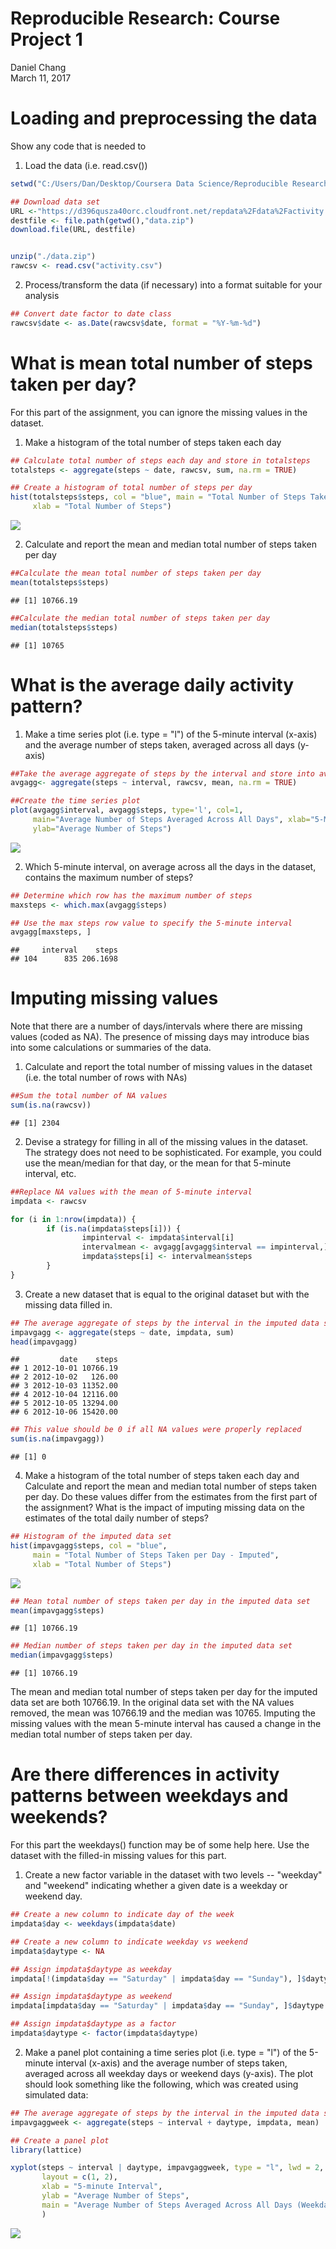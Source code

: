 # Reproducible Research: Course Project 1
Daniel Chang  
March 11, 2017  

# Loading and preprocessing the data

Show any code that is needed to

1. Load the data (i.e. read.csv())


```r
setwd("C:/Users/Dan/Desktop/Coursera Data Science/Reproducible Research/Week 2")

## Download data set
URL <-"https://d396qusza40orc.cloudfront.net/repdata%2Fdata%2Factivity.zip"
destfile <- file.path(getwd(),"data.zip")
download.file(URL, destfile)


unzip("./data.zip")
rawcsv <- read.csv("activity.csv")
```
2. Process/transform the data (if necessary) into a format suitable for your analysis


```r
## Convert date factor to date class
rawcsv$date <- as.Date(rawcsv$date, format = "%Y-%m-%d")
```

# What is mean total number of steps taken per day?

For this part of the assignment, you can ignore the missing values in the dataset.

1. Make a histogram of the total number of steps taken each day



```r
## Calculate total number of steps each day and store in totalsteps
totalsteps <- aggregate(steps ~ date, rawcsv, sum, na.rm = TRUE)

## Create a histogram of total number of steps per day
hist(totalsteps$steps, col = "blue", main = "Total Number of Steps Taken per Day", 
     xlab = "Total Number of Steps")
```

![](PA1_template_files/figure-html/unnamed-chunk-3-1.png)<!-- -->

2. Calculate and report the mean and median total number of steps taken per day


```r
##Calculate the mean total number of steps taken per day
mean(totalsteps$steps)
```

```
## [1] 10766.19
```

```r
##Calculate the median total number of steps taken per day
median(totalsteps$steps)
```

```
## [1] 10765
```


# What is the average daily activity pattern?

1. Make a time series plot (i.e. type = "l") of the 5-minute interval (x-axis) and the average number of steps taken, averaged across all days (y-axis)


```r
##Take the average aggregate of steps by the interval and store into avgagg
avgagg<- aggregate(steps ~ interval, rawcsv, mean, na.rm = TRUE)

##Create the time series plot
plot(avgagg$interval, avgagg$steps, type='l', col=1, 
     main="Average Number of Steps Averaged Across All Days", xlab="5-Minute Interval", 
     ylab="Average Number of Steps")
```

![](PA1_template_files/figure-html/unnamed-chunk-5-1.png)<!-- -->

2. Which 5-minute interval, on average across all the days in the dataset, contains the maximum number of steps?


```r
## Determine which row has the maximum number of steps
maxsteps <- which.max(avgagg$steps)

## Use the max steps row value to specify the 5-minute interval 
avgagg[maxsteps, ]
```

```
##     interval    steps
## 104      835 206.1698
```


# Imputing missing values

Note that there are a number of days/intervals where there are missing values (coded as NA). The presence of missing days may introduce bias into some calculations or summaries of the data.

1. Calculate and report the total number of missing values in the dataset (i.e. the total number of rows with NAs)


```r
##Sum the total number of NA values
sum(is.na(rawcsv))
```

```
## [1] 2304
```

2. Devise a strategy for filling in all of the missing values in the dataset. The strategy does not need to be sophisticated. For example, you could use the mean/median for that day, or the mean for that 5-minute interval, etc.


```r
##Replace NA values with the mean of 5-minute interval
impdata <- rawcsv

for (i in 1:nrow(impdata)) {
        if (is.na(impdata$steps[i])) {
                impinterval <- impdata$interval[i]
                intervalmean <- avgagg[avgagg$interval == impinterval,]
                impdata$steps[i] <- intervalmean$steps
        }
}
```

3. Create a new dataset that is equal to the original dataset but with the missing data filled in.


```r
## The average aggregate of steps by the interval in the imputed data set
impavgagg <- aggregate(steps ~ date, impdata, sum)
head(impavgagg)
```

```
##         date    steps
## 1 2012-10-01 10766.19
## 2 2012-10-02   126.00
## 3 2012-10-03 11352.00
## 4 2012-10-04 12116.00
## 5 2012-10-05 13294.00
## 6 2012-10-06 15420.00
```

```r
## This value should be 0 if all NA values were properly replaced
sum(is.na(impavgagg))
```

```
## [1] 0
```

4. Make a histogram of the total number of steps taken each day and Calculate and report the mean and median total number of steps taken per day. Do these values differ from the estimates from the first part of the assignment? What is the impact of imputing missing data on the estimates of the total daily number of steps?


```r
## Histogram of the imputed data set
hist(impavgagg$steps, col = "blue", 
     main = "Total Number of Steps Taken per Day - Imputed", 
     xlab = "Total Number of Steps")
```

![](PA1_template_files/figure-html/unnamed-chunk-10-1.png)<!-- -->

```r
## Mean total number of steps taken per day in the imputed data set
mean(impavgagg$steps)
```

```
## [1] 10766.19
```

```r
## Median number of steps taken per day in the imputed data set
median(impavgagg$steps)
```

```
## [1] 10766.19
```


The mean and median total number of steps taken per day for the imputed data set
are both 10766.19. In the original data set with the NA values removed, the mean was 
10766.19 and the median was 10765. Imputing the missing values with the mean 5-minute interval has caused a change in the median total number of steps taken per day.



# Are there differences in activity patterns between weekdays and weekends?

For this part the weekdays() function may be of some help here. Use the dataset with the filled-in missing values for this part.

1. Create a new factor variable in the dataset with two levels -- "weekday" and "weekend" indicating whether a given date is a weekday or weekend day.


```r
## Create a new column to indicate day of the week
impdata$day <- weekdays(impdata$date)

## Create a new column to indicate weekday vs weekend
impdata$daytype <- NA

## Assign impdata$daytype as weekday
impdata[!(impdata$day == "Saturday" | impdata$day == "Sunday"), ]$daytype <- "weekday"

## Assign impdata$daytype as weekend
impdata[impdata$day == "Saturday" | impdata$day == "Sunday", ]$daytype <- "weekend"

## Assign impdata$daytype as a factor
impdata$daytype <- factor(impdata$daytype)
```

2. Make a panel plot containing a time series plot (i.e. type = "l") of the 5-minute interval (x-axis) and the average number of steps taken, averaged across all weekday days or weekend days (y-axis). The plot should look something like the following, which was created using simulated data:


```r
## The average aggregate of steps by the interval in the imputed data set sorted by weekend vs. weekday
impavgaggweek <- aggregate(steps ~ interval + daytype, impdata, mean)

## Create a panel plot
library(lattice)

xyplot(steps ~ interval | daytype, impavgaggweek, type = "l", lwd = 2,
       layout = c(1, 2), 
       xlab = "5-minute Interval", 
       ylab = "Average Number of Steps",
       main = "Average Number of Steps Averaged Across All Days (Weekday vs. Weekend)"
       )
```

![](PA1_template_files/figure-html/unnamed-chunk-12-1.png)<!-- -->
